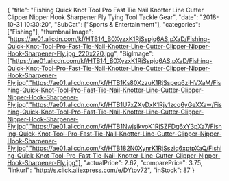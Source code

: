 {
	"title": "Fishing Quick Knot Tool Pro Fast Tie Nail Knotter Line Cutter Clipper Nipper Hook Sharpener Fly Tying Tool Tackle Gear",
	"date": "2018-10-31 10:30:20",
	"SubCat": ["Sports & Entertainment"],
	"categories": ["Fishing"],
	"thumbnailImage": "https://ae01.alicdn.com/kf/HTB14_B0XyzxK1RjSspjq6AS.pXaD/Fishing-Quick-Knot-Tool-Pro-Fast-Tie-Nail-Knotter-Line-Cutter-Clipper-Nipper-Hook-Sharpener-Fly.jpg_220x220.jpg",
	"BigImage": ["https://ae01.alicdn.com/kf/HTB14_B0XyzxK1RjSspjq6AS.pXaD/Fishing-Quick-Knot-Tool-Pro-Fast-Tie-Nail-Knotter-Line-Cutter-Clipper-Nipper-Hook-Sharpener-Fly.jpg","https://ae01.alicdn.com/kf/HTB1Ks80XzzuK1RjSspeq6ziHVXaM/Fishing-Quick-Knot-Tool-Pro-Fast-Tie-Nail-Knotter-Line-Cutter-Clipper-Nipper-Hook-Sharpener-Fly.jpg","https://ae01.alicdn.com/kf/HTB1U7xZXyDxK1Rjy1zcq6yGeXXaw/Fishing-Quick-Knot-Tool-Pro-Fast-Tie-Nail-Knotter-Line-Cutter-Clipper-Nipper-Hook-Sharpener-Fly.jpg","https://ae01.alicdn.com/kf/HTB1NwjsikvoK1RjSZFDq6xY3pXa7/Fishing-Quick-Knot-Tool-Pro-Fast-Tie-Nail-Knotter-Line-Cutter-Clipper-Nipper-Hook-Sharpener-Fly.jpg","https://ae01.alicdn.com/kf/HTB182N0XynrK1RjSsziq6xptpXaQ/Fishing-Quick-Knot-Tool-Pro-Fast-Tie-Nail-Knotter-Line-Cutter-Clipper-Nipper-Hook-Sharpener-Fly.jpg"],
	"actualPrice": 2.62,
	"comparePrice": 3.75,
	"linkurl": "http://s.click.aliexpress.com/e/DYtov72",
	"inStock": 87
}

